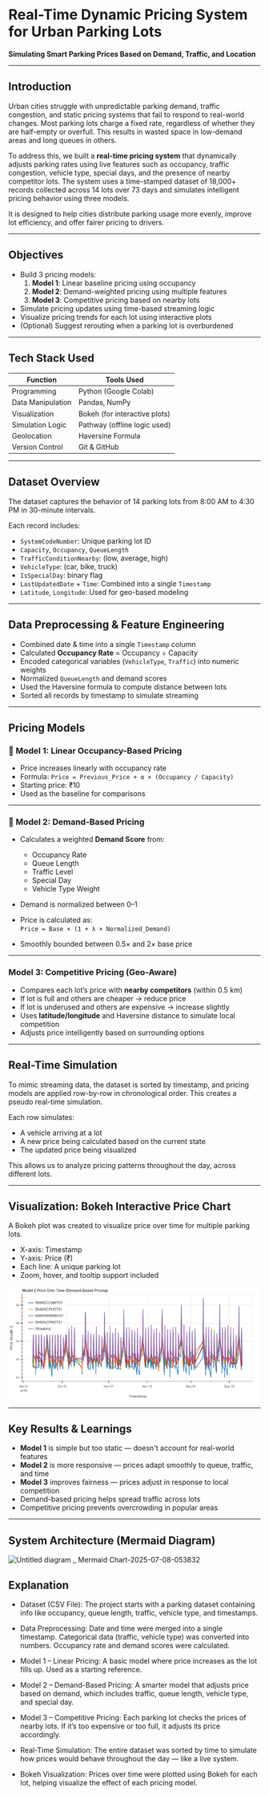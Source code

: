 # Real-Time Dynamic Pricing System for Urban Parking Lots  
**Simulating Smart Parking Prices Based on Demand, Traffic, and Location**

---

## Introduction

Urban cities struggle with unpredictable parking demand, traffic congestion, and static pricing systems that fail to respond to real-world changes. Most parking lots charge a fixed rate, regardless of whether they are half-empty or overfull. This results in wasted space in low-demand areas and long queues in others.

To address this, we built a **real-time pricing system** that dynamically adjusts parking rates using live features such as occupancy, traffic congestion, vehicle type, special days, and the presence of nearby competitor lots. The system uses a time-stamped dataset of 18,000+ records collected across 14 lots over 73 days and simulates intelligent pricing behavior using three models.  

It is designed to help cities distribute parking usage more evenly, improve lot efficiency, and offer fairer pricing to drivers.

---

## Objectives

- Build 3 pricing models:
  1. **Model 1**: Linear baseline pricing using occupancy  
  2. **Model 2**: Demand-weighted pricing using multiple features  
  3. **Model 3**: Competitive pricing based on nearby lots  
- Simulate pricing updates using time-based streaming logic
- Visualize pricing trends for each lot using interactive plots
- (Optional) Suggest rerouting when a parking lot is overburdened

---

## Tech Stack Used

| Function             | Tools Used                      |
|----------------------|----------------------------------|
| Programming          | Python (Google Colab)           |
| Data Manipulation    | Pandas, NumPy                   |
| Visualization        | Bokeh (for interactive plots)   |
| Simulation Logic     | Pathway (offline logic used)    |
| Geolocation          | Haversine Formula               |
| Version Control      | Git & GitHub                    |

---

## Dataset Overview

The dataset captures the behavior of 14 parking lots from 8:00 AM to 4:30 PM in 30-minute intervals.

Each record includes:

- `SystemCodeNumber`: Unique parking lot ID  
- `Capacity`, `Occupancy`, `QueueLength`  
- `TrafficConditionNearby`: (low, average, high)  
- `VehicleType`: (car, bike, truck)  
- `IsSpecialDay`: binary flag  
- `LastUpdatedDate` + `Time`: Combined into a single `Timestamp`  
- `Latitude`, `Longitude`: Used for geo-based modeling

---

## Data Preprocessing & Feature Engineering

- Combined date & time into a single `Timestamp` column  
- Calculated **Occupancy Rate** = Occupancy ÷ Capacity  
- Encoded categorical variables (`VehicleType`, `Traffic`) into numeric weights  
- Normalized `QueueLength` and demand scores  
- Used the Haversine formula to compute distance between lots  
- Sorted all records by timestamp to simulate streaming

---

## Pricing Models

### 🔹 Model 1: Linear Occupancy-Based Pricing

- Price increases linearly with occupancy rate  
- Formula: `Price = Previous_Price + α × (Occupancy / Capacity)`  
- Starting price: ₹10  
- Used as the baseline for comparisons

---

### 🔹 Model 2: Demand-Based Pricing

- Calculates a weighted **Demand Score** from:
  - Occupancy Rate  
  - Queue Length  
  - Traffic Level  
  - Special Day  
  - Vehicle Type Weight  

- Demand is normalized between 0–1  
- Price is calculated as:  
  `Price = Base × (1 + λ × Normalized_Demand)`

- Smoothly bounded between 0.5× and 2× base price

---

### Model 3: Competitive Pricing (Geo-Aware)

- Compares each lot’s price with **nearby competitors** (within 0.5 km)  
- If lot is full and others are cheaper → reduce price  
- If lot is underused and others are expensive → increase slightly  
- Uses **latitude/longitude** and Haversine distance to simulate local competition  
- Adjusts price intelligently based on surrounding options

---

## Real-Time Simulation

To mimic streaming data, the dataset is sorted by timestamp, and pricing models are applied row-by-row in chronological order. This creates a pseudo real-time simulation.

Each row simulates:
- A vehicle arriving at a lot
- A new price being calculated based on the current state
- The updated price being visualized

This allows us to analyze pricing patterns throughout the day, across different lots.

---

## Visualization: Bokeh Interactive Price Chart

A Bokeh plot was created to visualize price over time for multiple parking lots.

- X-axis: Timestamp  
- Y-axis: Price (₹)  
- Each line: A unique parking lot  
- Zoom, hover, and tooltip support included

![Bokeh Plot](./bokeh_plot.png)

---

## Key Results & Learnings

- **Model 1** is simple but too static — doesn't account for real-world features  
- **Model 2** is more responsive — prices adapt smoothly to queue, traffic, and time  
- **Model 3** improves fairness — prices adjust in response to local competition  
- Demand-based pricing helps spread traffic across lots  
- Competitive pricing prevents overcrowding in popular areas

---

## System Architecture (Mermaid Diagram)

![Untitled diagram _ Mermaid Chart-2025-07-08-053832](https://github.com/user-attachments/assets/e6868d70-2349-4735-98af-14aaa0f987fe)

## Explanation
* Dataset (CSV File):
The project starts with a parking dataset containing info like occupancy, queue length, traffic, vehicle type, and timestamps.

* Data Preprocessing:
Date and time were merged into a single timestamp. Categorical data (traffic, vehicle type) was converted into numbers. Occupancy rate and demand scores were calculated.

* Model 1 – Linear Pricing:
A basic model where price increases as the lot fills up. Used as a starting reference.

* Model 2 – Demand-Based Pricing:
A smarter model that adjusts price based on demand, which includes traffic, queue length, vehicle type, and special day.

* Model 3 – Competitive Pricing:
Each parking lot checks the prices of nearby lots. If it’s too expensive or too full, it adjusts its price accordingly.

* Real-Time Simulation:
The entire dataset was sorted by time to simulate how prices would behave throughout the day — like a live system.

* Bokeh Visualization:
Prices over time were plotted using Bokeh for each lot, helping visualize the effect of each pricing model.





